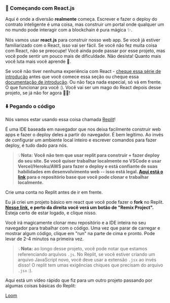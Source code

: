 ### 🏁 Começando com React.js

Aqui é onde a diversão **realmente** começa. Escrever e fazer o deploy do contrato inteligente é uma coisa, mas construir um portal onde qualquer um no mundo pode interagir com a blockchain é pura mágica ✨.

Nós vamos usar **react.js** para construir nosso web app. Se você já estiver familiarizado com o React, isso vai ser fácil. Se você não fez muita coisa com React, não se preocupe! Você ainda pode passar por esse projeto, mas você pode sentir um pouco mais de dificuldade. Não desista! Quanto mais você luta mais você aprende 🧠.

Se você não tiver nenhuma experiência com React - [cheque essa série de introdução](https://scrimba.com/learn/learnreact) antes que você comece essa seção ou cheque essa [documentação de introdução](https://react.dev/learn). Ou não faça nada especial, só vá em frente. O que funcionar pra você :). Você vai ser um mago do React depois desse projeto, se já não for agora 🧙‍♂!

### ⬇️ Pegando o código

Nós vamos estar usando essa coisa chamada [Replit](https://replit.com/)!

É uma IDE baseada em navegador que nos deixa facilmente construir web apps e fazer o deploy deles a partir do navegador. É bem legítimo. Ao invés de configurar um ambiente local inteiro e escrever comandos para fazer deploy, é tudo dado para nós.

> 💡**Nota:**  **Você não tem que usar replit para construir + fazer deploy do seu site. Se você quiser trabalhar localmente no VSCode e usar Vercel/Heroku/AWS para fazer o deploy e está confiante de suas habilidades em desenvolvimento web -- isso está legal. [Aqui está o link](https://github.com/w3b3d3v/nft-game-web3dev) para o repositório base que você pode clonar e trabalhar localmente.**

Crie uma conta no Replit antes de ir em frente.

Eu já criei um projeto básico em react que você pode fazer o  **fork** no Replit.  **[Nesse link](https://replit.com/@viniblack/nft-game-web3dev), e perto da direita você verá um botão de "Remix Project".** Esteja certo de estar logado, e clique nisso.

Você irá magicamente clonar meu repositório e a IDE inteira no seu navegador para trabalhar com o código. Uma vez que parar de carregar e mostrar algum código, clique em "run" na parte de cima e pronto. Pode levar de 2-4 minutos na primeira vez.

> 💡**Nota:** ao longo desse projeto, você pode notar que estamos referenciando arquivos `.js`. No Replit, se você estiver criando um arquivo JavaScript novo, você deve usar a extensão `.jsx` ao invés disso! O replit tem umas exigências chiques que precisam do arquivo `.jsx` :).

Aqui está um vídeo rápido que fiz para um outro projeto passando por algumas coisas básicas do Replit:

[Loom](https://www.loom.com/share/4578eb9fba1243499a6913d214b21dc3)
